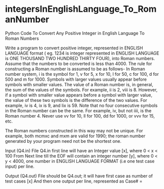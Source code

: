 # integersInEnglishLanguage_To_RomanNumber
Python Code To Convert Any Positive Integer in English Language To Roman Numbers

Write a program to convert positive integer, represented in ENGLISH LANGUAGE format ( eg. 1234 is integer represented in ENGLISH LANGUAGE is ONE THOUSAND TWO HUNDRED THIRTY FOUR), into Roman numbers.
Assume that the numbers to be converted is less than 4000. 
The rule for constructing a Roman number is assumed to be as follows-
In Roman number system, i is the symbol for 1, v for 5, x for 10, l for 50, c for 100, d for 500 and m for 1000. 
Symbols with larger values usually appear before symbols with smaller values. The value of a Roman number is, in general, the sum of the values of the symbols. For example, ii is 2, viii is 8. 
However, if a symbol with smaller value appears before a symbol with larger value, the value of these two symbols is the difference of the two values. For example, iv is 4, ix is 9, and lix is 59. 
Note that no four consecutive symbols in the Roman number can be the same. For example, iv, but not iiii, is the Roman number 4. 
Never use vv for 10, ll for 100, dd for 1000, or vvv for 15, etc.

The Roman numbers constructed in this way may not be unique. For example, both mcmxc and mxm are valid for 1990; the roman number generated by your program need not be the shortest one.

Input (Q4.in)
File Q4.in first line will have an Integer value [x], where 0 < x < 100
From Next line till the EOF will contain an integer number [y], where 0 < y < 4000, one number in ENGLISH LANGUAGE FORMAT (i.e one test case input) per line.

Output (Q4.out)
File should be Q4.out; it will have first case as number of test cases [x]
And then one output per line, represented as
 Case#<output number> = <Output>
